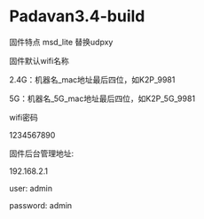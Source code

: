 # Padavan3.4-build

固件特点
msd_lite 替换udpxy

固件默认wifi名称 

2.4G：机器名_mac地址最后四位，如K2P_9981

5G：机器名_5G_mac地址最后四位，如K2P_5G_9981

wifi密码

1234567890

固件后台管理地址:

192.168.2.1 

user: admin

password: admin
